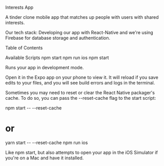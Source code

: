Interests App

A tinder clone mobile app that matches up people with users with shared interests.

Our tech stack: Developing our app with React-Native and we're using Firebase for database storage and authentication.

Table of Contents

Available Scripts
npm start
npm run ios
npm start

Runs your app in development mode.

Open it in the Expo app on your phone to view it. It will reload if you save edits to your files, and you will see build errors and logs in the terminal.

Sometimes you may need to reset or clear the React Native packager's cache. To do so, you can pass the --reset-cache flag to the start script:

npm start -- --reset-cache
# or
yarn start -- --reset-cache
npm run ios

Like npm start, but also attempts to open your app in the iOS Simulator if you're on a Mac and have it installed.
